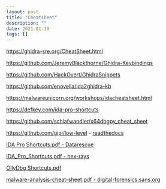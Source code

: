 ```yaml
---
layout: post
title: "Cheatsheet"
description: ""
date: 2021-01-19
tags: []
---
```


https://ghidra-sre.org/CheatSheet.html

https://github.com/JeremyBlackthorne/Ghidra-Keybindings

https://github.com/HackOvert/GhidraSnippets

https://github.com/enovella/ida2ghidra-kb

https://malwareunicorn.org/workshops/idacheatsheet.html

https://defkey.com/ida-pro-shortcuts

https://github.com/schlafwandler/x64dbgpy_cheat_sheet

https://github.com/gipi/low-level - <a href="https://low-level.readthedocs.io/en/latest/">readthedocs</a>

<a href="/assets/files/IDA Pro Shortcuts.pdf">IDA Pro Shortcuts.pdf - Datarescue</a>

<a href="/assets/files/IDA_Pro_Shortcuts.pdf">IDA_Pro_Shortcuts.pdf - hex-rays</a>

<a href="/assets/files/OllyDbg Shortcuts.pdf">OllyDbg Shortcuts.pdf</a>

<a href="/assets/files/malware-analysis-cheat-sheet.pdf">malware-analysis-cheat-sheet.pdf - digital-forensics.sans.org</a>